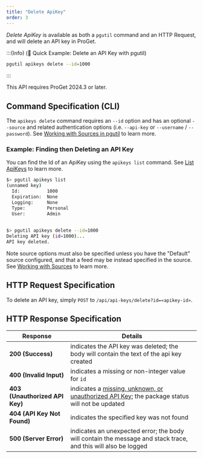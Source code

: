 ```yaml
---
title: "Delete ApiKey"
order: 3
---
```


*Delete ApiKey* is available as both a `pgutil` command and an HTTP Request, and will delete an API key in ProGet.

:::(Info) (🚀 Quick Example: Delete an API Key with pgutil)

```bash
pgutil apikeys delete --id=1000
```
:::

This API requires ProGet 2024.3 or later. 

## Command Specification (CLI)
The `apikeys delete` command requires an `--id` option and has an optional `--source` and related authentication options (i.e. `--api-key` or `--username` / `--password`). See [Working with Sources in pgutil](/docs/proget/reference-api/proget-pgutil#working-with-sources) to learn more.

### Example: Finding then Deleting an API Key
You can find the Id of an ApiKey using the `apikeys list` command. See [List ApiKeys](/docs/proget/reference-api/proget-apikeys/proget-api-apikeys-list) to learn more.

```bash
$> pgutil apikeys list
(unnamed key)
  Id:          1000
  Expiration:  None
  Logging:     None
  Type:        Personal
  User:        Admin
  
  
$> pgutil apikeys delete --id=1000
Deleting API key (id=1000)...
API key deleted.
```

Note source options must also be specified unless you have the "Default" source configured, and that a feed may be instead specified in the source. See [Working with Sources](/docs/proget/reference-api/proget-pgutil#sources) to learn more.

## HTTP Request Specification

To delete an API key, simply `POST` to `/api/api-keys/delete?id=«apikey-id»`. 

## HTTP Response Specification
| Response | Details |
| --- | --- |
| **200 (Success)** | indicates the API key was deleted; the body will contain the text of the api key created
| **400 (Invalid Input)** | indicates a missing or non-integer value for `id`
|  **403 (Unauthorized API Key)** | indicates a [missing, unknown, or unauthorized API Key](/docs/proget/reference-api/proget-api-packages#authentication); the package status will not be updated
| **404 (API Key Not Found)** | indicates the specified key was not found
| **500 (Server Error)** | indicates an unexpected error; the body will contain the message and stack trace, and this will also be logged

